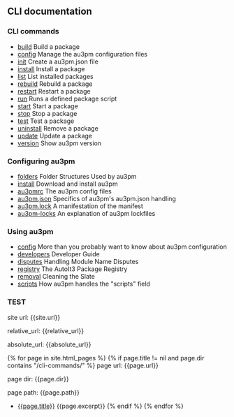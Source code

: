 ## CLI documentation

### CLI commands

* [build](build.md) Build a package
* [config](config.md) Manage the au3pm configuration files
* [init](init.md) Create a au3pm.json file
* [install](install.md) Install a package
* [list](list.md) List installed packages
* [rebuild](rebuild.md) Rebuild a package
* [restart](restart.md) Restart a package
* [run](run.md) Runs a defined package script
* [start](start.md) Start a package
* [stop](stop.md) Stop a package
* [test](test.md) Test a package
* [uninstall](uninstall.md) Remove a package
* [update](update.md) Update a package
* [version](version.md) Show au3pm version

### Configuring au3pm

* [folders](folders.md) Folder Structures Used by au3pm
* [install](install.au3) Download and install au3pm
* [au3pmrc](au3pmrc.au3) The au3pm config files
* [au3pm.json](au3pm.json.md) Specifics of au3pm's au3pm.json handling
* [au3pm.lock](au3pm.lock.md) A manifestation of the manifest
* [au3pm-locks](au3pm-locks.md) An explanation of au3pm lockfiles

### Using au3pm

* [config](config.md) More than you probably want to know about au3pm configuration
* [developers](developers.md) Developer Guide
* [disputes](disputes.md) Handling Module Name Disputes
* [registry](registry.md) The AutoIt3 Package Registry
* [removal](removal.md) Cleaning the Slate
* [scripts](scripts.md) How au3pm handles the "scripts" field

### TEST

site url: {{site.url}}

relative_url: {{relative_url}}

absolute_url: {{absolute_url}}

{% for page in site.html_pages %}
  {% if page.title != nil and page.dir contains "/cli-commands/" %}
page url: {{page.url}}

page dir: {{page.dir}}

page path: {{page.path}}

* [{{page.title}}]({{site.url}}{{page.url}}) {{page.excerpt}}
  {% endif %}
{% endfor %}
